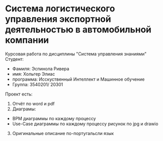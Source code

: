 # Система логистического управления экспортной деятельностью в автомобильной компании 

Курсовая работа по дисциплины "Система управления знаниями"
Студент: 
  - Фамиля: Эспинола Ривера
  - имя: Хольгер Элиас
  - программа: Исскуственный Интеллект и Машинное обучение
  - Группа: 3540201/ 20301

Проект есть: 
1) Отчёт по word и pdf
2) Диаграмы:
  - BPM диаграммы по каждому процессу
  - Use-Case диаграммы по каждому процессу
рисунок по jpg и drawio
3) Оригинальные описание по-португальсли язык
